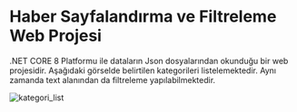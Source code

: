 # Haber Sayfalandırma ve Filtreleme Web Projesi
.NET CORE 8 Platformu ile dataların Json dosyalarından okunduğu bir web projesidir. Aşağıdaki görselde belirtilen kategorileri listelemektedir. Aynı zamanda text alanından da filtreleme yapılabilmektedir.

![kategori_list](https://github.com/mrvblgc/NewsPaginationAndFiltering/assets/173196752/7b99a3d9-0d2f-4587-a72c-84f57b5b5ea2)
